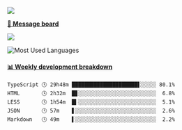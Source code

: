 [![](https://count.getloli.com/get/@SmaIIstars.github.readme)](https://count.getloli.com/)


[**💬 Message board**](https://chat.getloli.com/room/@SmaIIstars.github)

[![](https://chat.getloli.com/room/@SmaIIstars.github/svg?width=600&height=100&limit=20&theme=light&fontSize=14)](https://chat.getloli.com/room/@SmaIIstars.github)


![Most Used Languages](https://github-readme-stats.vercel.app/api/top-langs/?username=SmaIIstars&theme=dark&layout=compact)

<!-- waka-box start -->
#### <a href="https://gist.github.com/e31f5e1b7a15ee54e2fc8fca68aa5e2b" target="_blank">📊 Weekly development breakdown</a>
```text
TypeScript 🕓 29h48m █████████████████████▋░░░░░ 80.1%
HTML       🕓 2h32m  █▊░░░░░░░░░░░░░░░░░░░░░░░░░  6.8%
LESS       🕓 1h54m  █▍░░░░░░░░░░░░░░░░░░░░░░░░░  5.1%
JSON       🕓 57m    ▋░░░░░░░░░░░░░░░░░░░░░░░░░░  2.6%
Markdown   🕓 49m    ▌░░░░░░░░░░░░░░░░░░░░░░░░░░  2.2%
```
<!-- Powered by https://github.com/YouEclipse/waka-box-go . -->
<!-- waka-box end -->

